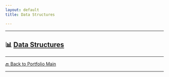 ```yaml
---
layout: default
title: Data Structures

---
```



---

## 📊 [Data Structures](/study/algorithms-and-data-structures/data-structures.md)



---
[🔙 Back to Portfolio Main](./index.md)

---

